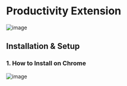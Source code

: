 # Productivity Extension 


![image](https://user-images.githubusercontent.com/70272280/204818505-8c910b89-a96d-491d-8554-a8a33665e648.png)



## Installation & Setup

### 1. How to Install on Chrome
![image](https://user-images.githubusercontent.com/70272280/204827416-dec6cb61-833e-49c8-8f53-d978227042a5.png)
